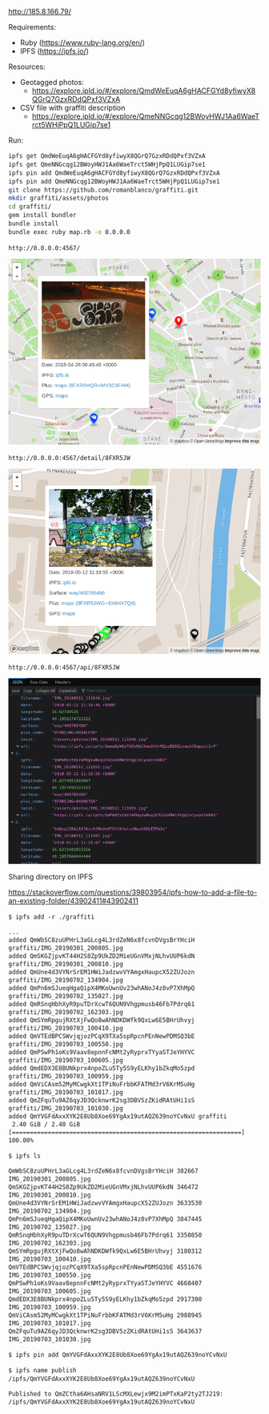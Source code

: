 http://185.8.166.79/

Requirements:

- Ruby (https://www.ruby-lang.org/en/)
- IPFS (https://ipfs.io/)


Resources:

- Geotagged photos:
  - https://explore.ipld.io/#/explore/QmdWeEuqA6gHACFGYd8yfiwyX8QGrQ7GzxRDdQPxf3VZxA
- CSV file with graffiti description
  - https://explore.ipld.io/#/explore/QmeNNGcqg12BWoyHWJ1Aa6WaeTrct5WHjPpQ1LUGip7se1

Run:

```sh
ipfs get QmdWeEuqA6gHACFGYd8yfiwyX8QGrQ7GzxRDdQPxf3VZxA
ipfs get QmeNNGcqg12BWoyHWJ1Aa6WaeTrct5WHjPpQ1LUGip7se1
ipfs pin add QmdWeEuqA6gHACFGYd8yfiwyX8QGrQ7GzxRDdQPxf3VZxA
ipfs pin add QmeNNGcqg12BWoyHWJ1Aa6WaeTrct5WHjPpQ1LUGip7se1
git clone https://github.com/romanblanco/graffiti.git
mkdir graffiti/assets/photos
cd graffiti/
gem install bundler
bundle install
bundle exec ruby map.rb -o 0.0.0.0
```

`http://0.0.0.0:4567/`

![index](/docs/index.png "index")

`http://0.0.0.0:4567/detail/8FXR5JW`

![detail](/docs/detail.png "detail")

`http://0.0.0.0:4567/api/8FXR5JW`

![api](/docs/api.png "api")

Sharing directory on IPFS

https://stackoverflow.com/questions/39803954/ipfs-how-to-add-a-file-to-an-existing-folder/43902411#43902411

`$ ipfs add -r ./graffiti`

```
...
added QmWbSC8zuUPHrL3aGLcg4L3rdZeN6x8fcvnDVgsBrYHciH graffiti/IMG_20190301_200805.jpg
added QmSKGZjpvKT44H2S8Zp9UkZD2MieUGnVMxjNLhvUUP6kdN graffiti/IMG_20190301_200810.jpg
added QmUne4d3VYNrSrEM1HWiJadzwvVYAmgxHaupcX52ZUJozn graffiti/IMG_20190702_134904.jpg
added QmPn6mSJueqHgaQipX4MKoUwnUv23whANoJ4z8vP7XhMpQ graffiti/IMG_20190702_135027.jpg
added QmRSnqHbhXyR9puTDrXcwT6QUN9Vhgpmusb46Fb7Pdrq61 graffiti/IMG_20190702_162303.jpg
added QmSYmRpgujRXtXjFwQo8wAhNDKDWfk9QxLw6E5BHrUhvyj graffiti/IMG_20190703_100410.jpg
added QmVTEdBPCSWvjqjozPCqX9TXa5spRpcnPEnNewPDMSQ3bE graffiti/IMG_20190703_100550.jpg
added QmPSwPh1oKs9Vaav8epnnFcNMt2yRyprxTYyaSTJeYHYVC graffiti/IMG_20190703_100605.jpg
added QmdEDX3E8BUNkprx4npoZLu5Ty5S9yELKhy1bZkqMo5zpd graffiti/IMG_20190703_100959.jpg
added QmViCAsm52MyMCwgkXt1TPiNuFrbbKFATMd3rV6KrM5uHg graffiti/IMG_20190703_101017.jpg
added QmZFquTu9AZ6qyJD3QcknwrK2sg3DBV5zZKidRAtUHi1sS graffiti/IMG_20190703_101030.jpg
added QmYVGFdAxxXYK2E8Ub8Xoe69YgAx19utAQZ639noYCvNxU graffiti
 2.40 GiB / 2.40 GiB [================================================================] 100.00%
 ```
`$ ipfs ls`

```
QmWbSC8zuUPHrL3aGLcg4L3rdZeN6x8fcvnDVgsBrYHciH 382667   IMG_20190301_200805.jpg
QmSKGZjpvKT44H2S8Zp9UkZD2MieUGnVMxjNLhvUUP6kdN 346472   IMG_20190301_200810.jpg
QmUne4d3VYNrSrEM1HWiJadzwvVYAmgxHaupcX52ZUJozn 3633530  IMG_20190702_134904.jpg
QmPn6mSJueqHgaQipX4MKoUwnUv23whANoJ4z8vP7XhMpQ 3847445  IMG_20190702_135027.jpg
QmRSnqHbhXyR9puTDrXcwT6QUN9Vhgpmusb46Fb7Pdrq61 3350850  IMG_20190702_162303.jpg
QmSYmRpgujRXtXjFwQo8wAhNDKDWfk9QxLw6E5BHrUhvyj 3180312  IMG_20190703_100410.jpg
QmVTEdBPCSWvjqjozPCqX9TXa5spRpcnPEnNewPDMSQ3bE 4551676  IMG_20190703_100550.jpg
QmPSwPh1oKs9Vaav8epnnFcNMt2yRyprxTYyaSTJeYHYVC 4668407  IMG_20190703_100605.jpg
QmdEDX3E8BUNkprx4npoZLu5Ty5S9yELKhy1bZkqMo5zpd 2917300  IMG_20190703_100959.jpg
QmViCAsm52MyMCwgkXt1TPiNuFrbbKFATMd3rV6KrM5uHg 2988945  IMG_20190703_101017.jpg
QmZFquTu9AZ6qyJD3QcknwrK2sg3DBV5zZKidRAtUHi1sS 3643637  IMG_20190703_101030.jpg
```

`$ ipfs pin add QmYVGFdAxxXYK2E8Ub8Xoe69YgAx19utAQZ639noYCvNxU`

`$ ipfs name publish /ipfs/QmYVGFdAxxXYK2E8Ub8Xoe69YgAx19utAQZ639noYCvNxU`

 ```
 Published to QmZCtha6AHsaNRV1LScMXLewjx9M2imPTxKaP2ty2TJ219: /ipfs/QmYVGFdAxxXYK2E8Ub8Xoe69YgAx19utAQZ639noYCvNxU
 ```

